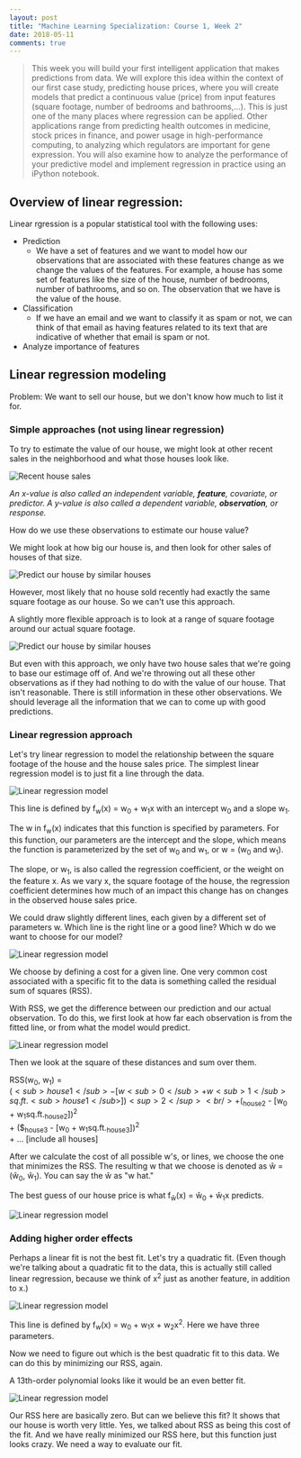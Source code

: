 ```yaml
---
layout: post
title: "Machine Learning Specialization: Course 1, Week 2"
date: 2018-05-11
comments: true
---
```


> This week you will build your first intelligent application that makes predictions from data. We will explore this idea within the context of our first case study, predicting house prices, where you will create models that predict a continuous value (price) from input features (square footage, number of bedrooms and bathrooms,...). This is just one of the many places where regression can be applied. Other applications range from predicting health outcomes in medicine, stock prices in finance, and power usage in high-performance computing, to analyzing which regulators are important for gene expression. You will also examine how to analyze the performance of your predictive model and implement regression in practice using an iPython notebook.

## Overview of linear regression:

Linear rgression is a popular statistical tool with the following uses:

- Prediction 
    - We have a set of features and we want to model how our observations that are associated with these features change as we change the values of the features. For example, a house has some set of features like the size of the house, number of bedrooms, number of bathrooms, and so on. The observation that we have is the value of the house. 
- Classification
    - If we have an email and we want to classify it as spam or not, we can think of that email as having features related to its text that are indicative of whether that email is spam or not.
- Analyze importance of features

## Linear regression modeling

Problem: We want to sell our house, but we don't know how much to list it for. 

### Simple approaches (not using linear regression)

To try to estimate the value of our house, we might look at other recent sales in the neighborhood and what those houses look like. 

![Recent house sales](/assets/05-11-18/image1.png)

*An x-value is also called an independent variable, **feature**, covariate, or predictor. A y-value is also called a dependent variable, **observation**, or response.*

How do we use these observations to estimate our house value? 

We might look at how big our house is, and then look for other sales of houses of that size. 

![Predict our house by similar houses](/assets/05-11-18/image2.png)

However, most likely that no house sold recently had exactly the same square footage as our house. So we can't use this approach.

A slightly more flexible approach is to look at a range of square footage around our actual square footage. 

![Predict our house by similar houses](/assets/05-11-18/image3.png)

But even with this approach, we only have two house sales that we're going to base our estimage off of. And we're throwing out all these other observations as if they had nothing to do with the value of our house. That isn't reasonable. There is still information in these other observations. We should leverage all the information that we can to come up with good predictions.

### Linear regression approach

Let's try linear regression to model the relationship between the square footage of the house and the house sales price. The simplest linear regression model is to just fit a line through the data. 

![Linear regression model](/assets/05-11-18/image4.png)

This line is defined by f<sub>w</sub>(x) = w<sub>0</sub> + w<sub>1</sub>x with an intercept w<sub>0</sub> and a slope w<sub>1</sub>.

The w in f<sub>w</sub>(x) indicates that this function is specified by parameters. For this function, our parameters are the intercept and the slope, which means the function is parameterized by the set of w<sub>0</sub> and w<sub>1</sub>, or w = (w<sub>0</sub> and w<sub>1</sub>). 

The slope, or w<sub>1</sub>, is also called the regression coefficient, or the weight on the feature x. As we vary x, the square footage of the house, the regression coefficient determines how much of an impact this change has on changes in the observed house sales price.

We could draw slightly different lines, each given by a different set of parameters w. Which line is the right line or a good line? Which w do we want to choose for our model? 

![Linear regression model](/assets/05-11-18/image5.png)

We choose by defining a cost for a given line. One very common cost associated with a specific fit to the data is something called the residual sum of squares (RSS).

With RSS, we get the difference between our prediction and our actual observation. To do this, we first look at how far each observation is from the fitted line, or from what the model would predict.

![Linear regression model](/assets/05-11-18/image6.png)

Then we look at the square of these distances and sum over them. 

RSS(w<sub>0</sub>, w<sub>1</sub>) =  <br/>
      ($<sub>house1</sub> - [w<sub>0</sub> + w<sub>1</sub>sq.ft.<sub>house1</sub>])<sup>2</sup>  <br/>
    + ($<sub>house2</sub> - [w<sub>0</sub> + w<sub>1</sub>sq.ft.<sub>house2</sub>])<sup>2</sup>  <br/>
    + ($<sub>house3</sub> - [w<sub>0</sub> + w<sub>1</sub>sq.ft.<sub>house3</sub>])<sup>2</sup>  <br/>
    + ... [include all houses]

After we calculate the cost of all possible w's, or lines, we choose the one that minimizes the RSS. The resulting w that we choose is denoted as ŵ = (ŵ<sub>0</sub>, ŵ<sub>1</sub>). You can say the ŵ as "w hat."

The best guess of our house price is what f<sub>ŵ</sub>(x) = ŵ<sub>0</sub> + ŵ<sub>1</sub>x predicts. 

![Linear regression model](/assets/05-11-18/image7.png)

### Adding higher order effects

Perhaps a linear fit is not the best fit. Let's try a quadratic fit. (Even though we're talking about a quadratic fit to the data, this is actually still called linear regression, because we think of x<sup>2</sup> just as another feature, in addition to x.)

![Linear regression model](/assets/05-11-18/image8.png)

This line is defined by f<sub>w</sub>(x) = w<sub>0</sub> + w<sub>1</sub>x + w<sub>2</sub>x<sup>2</sup>. Here we have three parameters.

Now we need to figure out which is the best quadratic fit to this data. We can do this by minimizing our RSS, again. 

A 13th-order polynomial looks like it would be an even better fit.

![Linear regression model](/assets/05-11-18/image9.png)

Our RSS here are basically zero. But can we believe this fit? It shows that our house is worth very little. Yes, we talked about RSS as being this cost of the fit. And we have really minimized our RSS here, but this function just looks crazy. We need a way to evaluate our fit.

